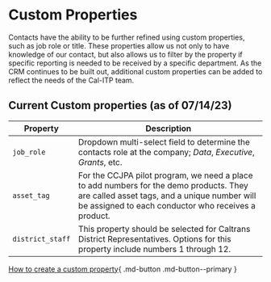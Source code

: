 # Custom Properties

Contacts have the ability to be further refined using custom properties, such as job role or title. These properties allow us not only to have knowledge of our contact, but also allows us to filter by the property if specific reporting is needed to be received by a specific department. As the CRM continues to be built out, additional custom properties can be added to reflect the needs of the Cal-ITP team.

## Current Custom properties (as of 07/14/23)

| **Property**      | **Description**                          |
| ----------- | -------------------------------------------------------------------------------------------------------------- |
| `job_role`       | Dropdown multi-select field to determine the contacts role at the company; _Data_, _Executive_, _Grants_, etc.  |
| `asset_tag` | For the CCJPA pilot program, we need a place to add numbers for the demo products. They are called asset tags, and a unique number will be assigned to each conductor who receives a product.
|`district_staff` | This property should be selected for Caltrans District Representatives. Options for this property include numbers 1 through 12. 




[How to create a custom property](https://docs.calitp.org){ .md-button .md-button--primary }
